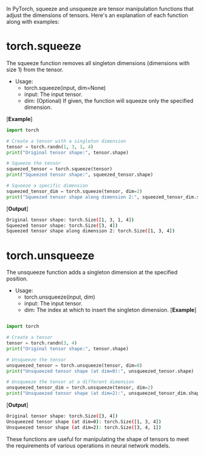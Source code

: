 In PyTorch, squeeze and unsqueeze are tensor manipulation functions that adjust the dimensions of tensors. Here's an explanation of each function along with examples:

# torch.squeeze
The squeeze function removes all singleton dimensions (dimensions with size 1) from the tensor.

- Usage:
    - torch.squeeze(input, dim=None)
    - input: The input tensor.
    - dim: (Optional) If given, the function will squeeze only the specified dimension.

\[**Example**\]
```python
import torch

# Create a tensor with a singleton dimension
tensor = torch.randn(1, 3, 1, 4)
print("Original tensor shape:", tensor.shape)

# Squeeze the tensor
squeezed_tensor = torch.squeeze(tensor)
print("Squeezed tensor shape:", squeezed_tensor.shape)

# Squeeze a specific dimension
squeezed_tensor_dim = torch.squeeze(tensor, dim=2)
print("Squeezed tensor shape along dimension 2:", squeezed_tensor_dim.shape)
```

\[**Output**\]
```bash
Original tensor shape: torch.Size([1, 3, 1, 4])
Squeezed tensor shape: torch.Size([3, 4])
Squeezed tensor shape along dimension 2: torch.Size([1, 3, 4])
```

# torch.unsqueeze
The unsqueeze function adds a singleton dimension at the specified position.
- Usage:
    - torch.unsqueeze(input, dim)
    - input: The input tensor.
    - dim: The index at which to insert the singleton dimension.
\[**Example**\]
```python

import torch

# Create a tensor
tensor = torch.randn(3, 4)
print("Original tensor shape:", tensor.shape)

# Unsqueeze the tensor
unsqueezed_tensor = torch.unsqueeze(tensor, dim=0)
print("Unsqueezed tensor shape (at dim=0):", unsqueezed_tensor.shape)

# Unsqueeze the tensor at a different dimension
unsqueezed_tensor_dim = torch.unsqueeze(tensor, dim=2)
print("Unsqueezed tensor shape (at dim=2):", unsqueezed_tensor_dim.shape)
```

\[**Output**\]
```bash
Original tensor shape: torch.Size([3, 4])
Unsqueezed tensor shape (at dim=0): torch.Size([1, 3, 4])
Unsqueezed tensor shape (at dim=2): torch.Size([3, 4, 1])
```

These functions are useful for manipulating the shape of tensors to meet the requirements of various operations in neural network models.

